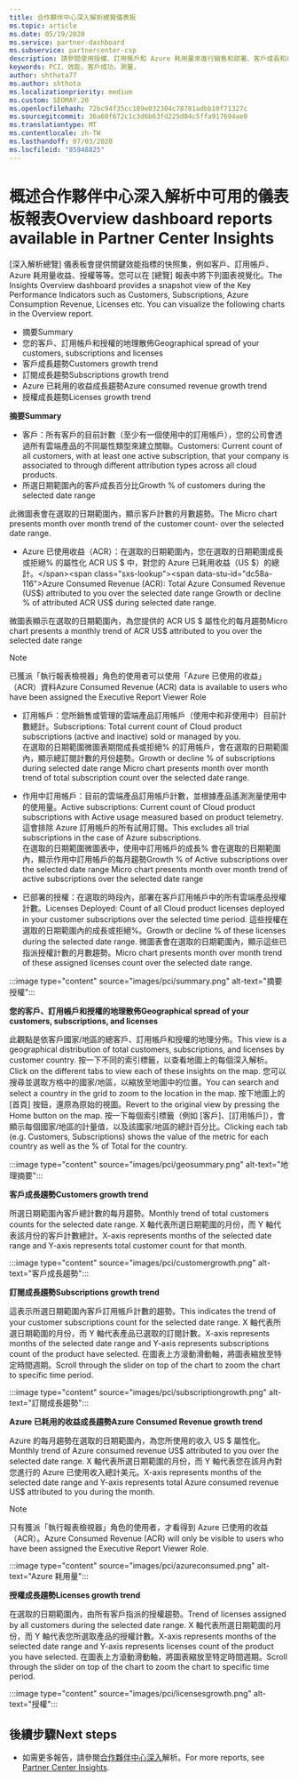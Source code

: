 ```yaml
---
title: 合作夥伴中心深入解析總覽儀表板
ms.topic: article
ms.date: 05/19/2020
ms.service: partner-dashboard
ms.subservice: partnercenter-csp
description: 請參閱使用授權、訂用帳戶和 Azure 耗用量來進行銷售和部署、客戶成長和收益成長的快照集。
keywords: PCI，效能，客戶成功，測量，
author: shthota77
ms.author: shthota
ms.localizationpriority: medium
ms.custom: SEOMAY.20
ms.openlocfilehash: 72bc94f35cc189e032304c78781adbb10f71327c
ms.sourcegitcommit: 36a60f672c1c3d6b63fd225d04c5ffa917694ae0
ms.translationtype: MT
ms.contentlocale: zh-TW
ms.lasthandoff: 07/03/2020
ms.locfileid: "85948825"
---
```

# <a name="overview-dashboard-reports-available-in-partner-center-insights"></a><span data-ttu-id="dc58a-104">概述合作夥伴中心深入解析中可用的儀表板報表</span><span class="sxs-lookup"><span data-stu-id="dc58a-104">Overview dashboard reports available in Partner Center Insights</span></span>
 
<span data-ttu-id="dc58a-105">[深入解析總覽] 儀表板會提供關鍵效能指標的快照集，例如客戶、訂用帳戶、Azure 耗用量收益、授權等等。您可以在 [總覽] 報表中將下列圖表視覺化。</span><span class="sxs-lookup"><span data-stu-id="dc58a-105">The Insights Overview dashboard provides a snapshot view of the Key Performance Indicators such as Customers, Subscriptions, Azure Consumption Revenue, Licenses etc. You can visualize the following charts in the Overview report.</span></span> 

- <span data-ttu-id="dc58a-106">摘要</span><span class="sxs-lookup"><span data-stu-id="dc58a-106">Summary</span></span>  
- <span data-ttu-id="dc58a-107">您的客戶、訂用帳戶和授權的地理散佈</span><span class="sxs-lookup"><span data-stu-id="dc58a-107">Geographical spread of your customers, subscriptions and licenses</span></span>  
- <span data-ttu-id="dc58a-108">客戶成長趨勢</span><span class="sxs-lookup"><span data-stu-id="dc58a-108">Customers growth trend</span></span> 
- <span data-ttu-id="dc58a-109">訂閱成長趨勢</span><span class="sxs-lookup"><span data-stu-id="dc58a-109">Subscriptions growth trend</span></span> 
- <span data-ttu-id="dc58a-110">Azure 已耗用的收益成長趨勢</span><span class="sxs-lookup"><span data-stu-id="dc58a-110">Azure consumed revenue growth trend</span></span> 
- <span data-ttu-id="dc58a-111">授權成長趨勢</span><span class="sxs-lookup"><span data-stu-id="dc58a-111">Licenses growth trend</span></span> 

<span data-ttu-id="dc58a-112">**摘要**</span><span class="sxs-lookup"><span data-stu-id="dc58a-112">**Summary**</span></span>

- <span data-ttu-id="dc58a-113">客戶：所有客戶的目前計數（至少有一個使用中的訂用帳戶），您的公司會透過所有雲端產品的不同屬性類型來建立關聯。</span><span class="sxs-lookup"><span data-stu-id="dc58a-113">Customers: Current count of all customers, with at least one active subscription, that your company is associated to through different attribution types across all cloud products.</span></span> 
- <span data-ttu-id="dc58a-114">所選日期範圍內的客戶成長百分比</span><span class="sxs-lookup"><span data-stu-id="dc58a-114">Growth % of customers during the selected date range</span></span> 

<span data-ttu-id="dc58a-115">此微圖表會在選取的日期範圍內，顯示客戶計數的月數趨勢。</span><span class="sxs-lookup"><span data-stu-id="dc58a-115">The Micro chart presents month over month trend of the customer count-  over the selected date range.</span></span> 

 
- <span data-ttu-id="dc58a-116">Azure 已使用收益（ACR）：在選取的日期範圍內，您在選取的日期範圍成長或拒絕% 的屬性化 ACR US $ 中，對您的 Azure 已耗用收益（US $）的總計。</span><span class="sxs-lookup"><span data-stu-id="dc58a-116">Azure Consumed Revenue (ACR): Total Azure Consumed Revenue (US$) attributed to you over the selected date range Growth or decline % of attributed ACR US$ during selected date range.</span></span>

<span data-ttu-id="dc58a-117">微圖表顯示在選取的日期範圍內，為您提供的 ACR US $ 屬性化的每月趨勢</span><span class="sxs-lookup"><span data-stu-id="dc58a-117">Micro chart presents a monthly trend of ACR US$ attributed to you over the selected date range</span></span> 
>[!Note] 
><span data-ttu-id="dc58a-118">已獲派「執行報表檢視器」角色的使用者可以使用「Azure 已使用的收益」（ACR）資料</span><span class="sxs-lookup"><span data-stu-id="dc58a-118">Azure Consumed Revenue (ACR) data is available to users who have been assigned the Executive Report Viewer Role</span></span> 
 
- <span data-ttu-id="dc58a-119">訂用帳戶：您所銷售或管理的雲端產品訂用帳戶（使用中和非使用中）目前計數總計。</span><span class="sxs-lookup"><span data-stu-id="dc58a-119">Subscriptions: Total current count of Cloud product subscriptions (active and inactive) sold or managed by you.</span></span>  
<span data-ttu-id="dc58a-120">在選取的日期範圍微圖表期間成長或拒絕% 的訂用帳戶，會在選取的日期範圍內，顯示總訂閱計數的月份趨勢。</span><span class="sxs-lookup"><span data-stu-id="dc58a-120">Growth or decline % of subscriptions during selected date range Micro chart presents month over month trend of total subscription count over the selected date range.</span></span> 
 
- <span data-ttu-id="dc58a-121">作用中訂用帳戶：目前的雲端產品訂用帳戶計數，並根據產品遙測測量使用中的使用量。</span><span class="sxs-lookup"><span data-stu-id="dc58a-121">Active subscriptions: Current count of Cloud product subscriptions with Active usage measured based on product telemetry.</span></span> <span data-ttu-id="dc58a-122">這會排除 Azure 訂用帳戶的所有試用訂閱。</span><span class="sxs-lookup"><span data-stu-id="dc58a-122">This excludes all trial subscriptions in the case of Azure subscriptions.</span></span>  
<span data-ttu-id="dc58a-123">在選取的日期範圍微圖表中，使用中訂用帳戶的成長% 會在選取的日期範圍內，顯示作用中訂用帳戶的每月趨勢</span><span class="sxs-lookup"><span data-stu-id="dc58a-123">Growth % of Active subscriptions over the selected date range Micro chart presents month over month trend of active subscriptions over the selected date range</span></span> 
 
- <span data-ttu-id="dc58a-124">已部署的授權：在選取的時段內，部署在客戶訂用帳戶中的所有雲端產品授權計數。</span><span class="sxs-lookup"><span data-stu-id="dc58a-124">Licenses Deployed: Count of all Cloud product licenses deployed in your customer subscriptions over the selected time period.</span></span> <span data-ttu-id="dc58a-125">這些授權在選取的日期範圍內的成長或拒絕%。</span><span class="sxs-lookup"><span data-stu-id="dc58a-125">Growth or decline % of these licenses during the selected date range.</span></span> <span data-ttu-id="dc58a-126">微圖表會在選取的日期範圍內，顯示這些已指派授權計數的月數趨勢。</span><span class="sxs-lookup"><span data-stu-id="dc58a-126">Micro chart presents month over month trend of these assigned licenses count over the selected date range.</span></span>

:::image type="content" source="images/pci/summary.png" alt-text="摘要授權":::

<span data-ttu-id="dc58a-128">**您的客戶、訂用帳戶和授權的地理散佈**</span><span class="sxs-lookup"><span data-stu-id="dc58a-128">**Geographical spread of your customers, subscriptions, and licenses**</span></span> 

<span data-ttu-id="dc58a-129">此觀點是依客戶國家/地區的總客戶、訂用帳戶和授權的地理分佈。</span><span class="sxs-lookup"><span data-stu-id="dc58a-129">This view is a geographical distribution of total customers, subscriptions, and licenses by customer country.</span></span> <span data-ttu-id="dc58a-130">按一下不同的索引標籤，以查看地圖上的每個深入解析。</span><span class="sxs-lookup"><span data-stu-id="dc58a-130">Click on the different tabs to view each of these insights on the map.</span></span> <span data-ttu-id="dc58a-131">您可以搜尋並選取方格中的國家/地區，以縮放至地圖中的位置。</span><span class="sxs-lookup"><span data-stu-id="dc58a-131">You can search and select a country in the grid to zoom to the location in the map.</span></span> <span data-ttu-id="dc58a-132">按下地圖上的 [首頁] 按鈕，還原為原始的視圖。</span><span class="sxs-lookup"><span data-stu-id="dc58a-132">Revert to the original view by pressing the Home button on the map.</span></span> <span data-ttu-id="dc58a-133">按一下每個索引標籤（例如 [客戶]、[訂用帳戶]），會顯示每個國家/地區的計量值，以及該國家/地區的總計百分比。</span><span class="sxs-lookup"><span data-stu-id="dc58a-133">Clicking each tab (e.g. Customers, Subscriptions) shows the value of the metric for each country as well as the % of Total for the country.</span></span>  

:::image type="content" source="images/pci/geosummary.png" alt-text="地理摘要":::

<span data-ttu-id="dc58a-135">**客戶成長趨勢**</span><span class="sxs-lookup"><span data-stu-id="dc58a-135">**Customers growth trend**</span></span>

<span data-ttu-id="dc58a-136">所選日期範圍內客戶總計數的每月趨勢。</span><span class="sxs-lookup"><span data-stu-id="dc58a-136">Monthly trend of total customers counts for the selected date range.</span></span> <span data-ttu-id="dc58a-137">X 軸代表所選日期範圍的月份，而 Y 軸代表該月份的客戶計數總計。</span><span class="sxs-lookup"><span data-stu-id="dc58a-137">X-axis represents months of the selected date range and Y-axis represents total customer count for that month.</span></span> 

:::image type="content" source="images/pci/customergrowth.png" alt-text="客戶成長趨勢":::

<span data-ttu-id="dc58a-139">**訂閱成長趨勢**</span><span class="sxs-lookup"><span data-stu-id="dc58a-139">**Subscriptions growth trend**</span></span>

<span data-ttu-id="dc58a-140">這表示所選日期範圍內客戶訂用帳戶計數的趨勢。</span><span class="sxs-lookup"><span data-stu-id="dc58a-140">This indicates the trend of your customer subscriptions count for the selected date range.</span></span> <span data-ttu-id="dc58a-141">X 軸代表所選日期範圍的月份，而 Y 軸代表產品已選取的訂閱計數。</span><span class="sxs-lookup"><span data-stu-id="dc58a-141">X-axis represents months of the selected date range and Y-axis represents subscriptions count of the product have selected.</span></span> <span data-ttu-id="dc58a-142">在圖表上方滾動滑動軸，將圖表縮放至特定時間週期。</span><span class="sxs-lookup"><span data-stu-id="dc58a-142">Scroll through the slider on top of the chart to zoom the chart to specific time period.</span></span> 

:::image type="content" source="images/pci/subscriptiongrowth.png" alt-text="訂閱成長趨勢":::

<span data-ttu-id="dc58a-144">**Azure 已耗用的收益成長趨勢**</span><span class="sxs-lookup"><span data-stu-id="dc58a-144">**Azure Consumed Revenue growth trend**</span></span>

<span data-ttu-id="dc58a-145">Azure 的每月趨勢在選取的日期範圍內，為您所使用的收入 US $ 屬性化。</span><span class="sxs-lookup"><span data-stu-id="dc58a-145">Monthly trend of Azure consumed revenue US$ attributed to you over the selected date range.</span></span> <span data-ttu-id="dc58a-146">X 軸代表所選日期範圍的月份，而 Y 軸代表您在該月內對您進行的 Azure 已使用收入總計美元。</span><span class="sxs-lookup"><span data-stu-id="dc58a-146">X-axis represents months of the selected date range and Y-axis represents total Azure consumed revenue US$ attributed to you during the month.</span></span>
   
>[!Note] 
><span data-ttu-id="dc58a-147">只有獲派「執行報表檢視器」角色的使用者，才看得到 Azure 已使用的收益（ACR）。</span><span class="sxs-lookup"><span data-stu-id="dc58a-147">Azure Consumed Revenue (ACR) will only be visible to users who have been assigned the Executive Report Viewer Role.</span></span> 

:::image type="content" source="images/pci/azureconsumed.png" alt-text="Azure 耗用量":::

<span data-ttu-id="dc58a-149">**授權成長趨勢**</span><span class="sxs-lookup"><span data-stu-id="dc58a-149">**Licenses growth trend**</span></span>
 
<span data-ttu-id="dc58a-150">在選取的日期範圍內，由所有客戶指派的授權趨勢。</span><span class="sxs-lookup"><span data-stu-id="dc58a-150">Trend of licenses assigned by all customers during the selected date range.</span></span> <span data-ttu-id="dc58a-151">X 軸代表所選日期範圍的月份，而 Y 軸代表您所選取產品的授權計數。</span><span class="sxs-lookup"><span data-stu-id="dc58a-151">X-axis represents months of the selected date range and Y-axis represents licenses count of the product you have selected.</span></span> <span data-ttu-id="dc58a-152">在圖表上方滾動滑動軸，將圖表縮放至特定時間週期。</span><span class="sxs-lookup"><span data-stu-id="dc58a-152">Scroll through the slider on top of the chart to zoom the chart to specific time period.</span></span>  

:::image type="content" source="images/pci/licensesgrowth.png" alt-text="授權":::

## <a name="next-steps"></a><span data-ttu-id="dc58a-154">後續步驟</span><span class="sxs-lookup"><span data-stu-id="dc58a-154">Next steps</span></span>

- <span data-ttu-id="dc58a-155">如需更多報告，請參閱[合作夥伴中心深入](partner-center-insights.md)解析。</span><span class="sxs-lookup"><span data-stu-id="dc58a-155">For more reports, see [Partner Center Insights](partner-center-insights.md).</span></span>
